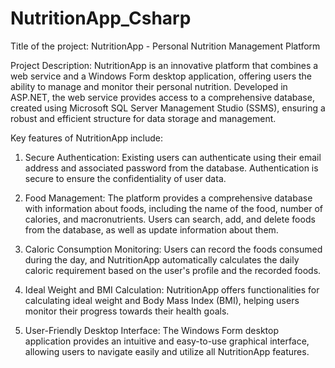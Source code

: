# NutritionApp_Csharp

Title of the project: NutritionApp - Personal Nutrition Management Platform

Project Description:
NutritionApp is an innovative platform that combines a web service and a Windows Form desktop application, offering users the ability to manage and monitor their personal nutrition. Developed in ASP.NET, the web service provides access to a comprehensive database, created using Microsoft SQL Server Management Studio (SSMS), ensuring a robust and efficient structure for data storage and management.

Key features of NutritionApp include:

1. Secure Authentication: Existing users can authenticate using their email address and associated password from the database. Authentication is secure to ensure the confidentiality of user data.

2. Food Management: The platform provides a comprehensive database with information about foods, including the name of the food, number of calories, and macronutrients. Users can search, add, and delete foods from the database, as well as update information about them.

3. Caloric Consumption Monitoring: Users can record the foods consumed during the day, and NutritionApp automatically calculates the daily caloric requirement based on the user's profile and the recorded foods.

5. Ideal Weight and BMI Calculation: NutritionApp offers functionalities for calculating ideal weight and Body Mass Index (BMI), helping users monitor their progress towards their health goals.

6. User-Friendly Desktop Interface: The Windows Form desktop application provides an intuitive and easy-to-use graphical interface, allowing users to navigate easily and utilize all NutritionApp features.
